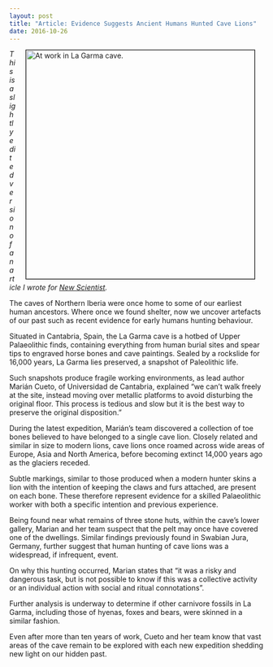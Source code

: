 ```yaml
---
layout: post
title: "Article: Evidence Suggests Ancient Humans Hunted Cave Lions"
date: 2016-10-26
---
```


<img style="float: right; border: 1px solid black" alt="At work in La Garma cave." hspace="20" src="https://d1o50x50snmhul.cloudfront.net/wp-content/uploads/2016/10/26180059/working-800x533.jpg" width="450px">

_This is a slightly edited version of an article I wrote for [New Scientist](https://www.newscientist.com/article/2110485-our-ice-age-ancestors-skinned-cave-lions-to-make-roofs-for-huts/)._

The caves of Northern Iberia were once home to some of our earliest human ancestors. Where once we found shelter, now we uncover artefacts of our past such as recent evidence for early humans hunting behaviour.

Situated in Cantabria, Spain, the La Garma cave is a hotbed of Upper Palaeolithic finds, containing everything from human burial sites and spear tips to engraved horse bones and cave paintings. Sealed by a rockslide for 16,000 years, La Garma lies preserved, a snapshot of Paleolithic life.

Such snapshots produce fragile working environments, as lead author Marián Cueto, of Universidad de Cantabria, explained “we can’t walk freely at the site, instead moving over metallic platforms to avoid disturbing the original floor. This process is tedious and slow but it is the best way to preserve the original disposition.”

During the latest expedition, Marián’s team discovered a collection of toe bones believed to have belonged to a single cave lion. Closely related and similar in size to modern lions, cave lions once roamed across wide areas of Europe, Asia and North America, before becoming extinct 14,000 years ago as the glaciers receded.

Subtle markings, similar to those produced when a modern hunter skins a lion with the intention of keeping the claws and furs attached, are present on each bone. These therefore represent evidence for a skilled Palaeolithic worker with both a specific intention and previous experience.

Being found near what remains of three stone huts, within the cave’s lower gallery, Marian and her team suspect that the pelt may once have covered one of the dwellings. Similar findings previously found in Swabian Jura, Germany, further suggest that human hunting of cave lions was a widespread, if infrequent, event.

On why this hunting occurred, Marian states that “it was a risky and dangerous task, but is not possible to know if this was a collective activity or an individual action with social and ritual connotations”.

Further analysis is underway to determine if other carnivore fossils in La Garma, including those of hyenas, foxes and bears, were skinned in a similar fashion.

Even after more than ten years of work, Cueto and her team know that vast areas of the cave remain to be explored with each new expedition shedding new light on our hidden past.
